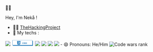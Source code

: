👋🏻

Hey, I'm Nekå !

- 👨‍🎓 <a href="https://www.thehackingproject.org/">TheHackingProject</a>
- 🧠 My techs : 
<img src="https://raw.githubusercontent.com/Nekall/Nekall/main/img/css.png/html.png" style="max-width:100%;" height="20">
<img src="https://raw.githubusercontent.com/Nekall/Nekall/main/img/css.png" style="max-width:100%;" height="20">
<img src="https://raw.githubusercontent.com/Nekall/Nekall/main/img/css.png/heroku.png" style="max-width:100%;" height="20">
<img src="https://raw.githubusercontent.com/Nekall/Nekall/main/img/css.png/npm.png" style="max-width:100%;" height="20">
<img src="https://raw.githubusercontent.com/Nekall/Nekall/main/img/css.png/react.png" style="max-width:100%;" height="20">
<img src="https://raw.githubusercontent.com/Nekall/Nekall/main/img/css.png/insomnia.png" style="max-width:100%;" height="20">
- 😄 Pronouns: He/Him
<img src="https://www.codewars.com/users/Nek%C3%A5/badges/small" alt="Code wars rank">
